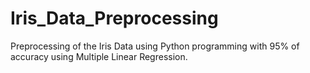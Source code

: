 # Iris_Data_Preprocessing
Preprocessing of the Iris Data using Python programming with 95% of accuracy using Multiple Linear Regression.
